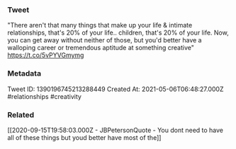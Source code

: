 ### Tweet
"There aren't that many things that make up your life &amp; intimate relationships, that's 20% of your life.. children, that's 20% of your life. Now, you can get away without neither of those, but you'd better have a walloping career or tremendous aptitude at something creative" https://t.co/5vPYVGmymg

### Metadata
Tweet ID: 1390196745213288449
Created At: 2021-05-06T06:48:27.000Z
#relationships 
#creativity 

### Related
[[2020-09-15T19:58:03.000Z - JBPetersonQuote - You dont need to have all of these things but youd better have most of the]]

